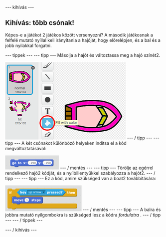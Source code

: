 \--- kihívás \---

## Kihívás: több csónak!

Képes-e a játékot 2 játékos között versenyezni? A második játékosnak a felfelé mutató nyíllal kell irányítania a hajóját, hogy előrelépjen, és a bal és a jobb nyilakkal forgatni.

\--- tippek \--- \--- tipp \--- Másolja a hajót és változtassa meg a hajó színét2.

![screenshot](images/boat-p2.png) \--- / tipp \--- \--- tipp \--- A két csónakot különböző helyeken indítsa el a kód megváltoztatásával:

![screenshot](images/boat-p2start-blocks.png) \--- / mentés \--- \--- tipp \--- Törölje az egérrel rendelkező hajó2 kódját, és a nyílbillentyűkkel szabályozza a hajót2. \--- / tipp \--- \--- tipp \--- Ez a kód, amire szükséged van a boat2 továbbítására:

![screenshot](images/boat-p2forward-blocks.png) \--- / mentés \--- \--- tipp \--- A balra és jobbra mutató nyílgombokra is szükséged lesz a kódra *fordulatra* . \--- / tipp \--- \--- / tippek \---

\--- / kihívás \---